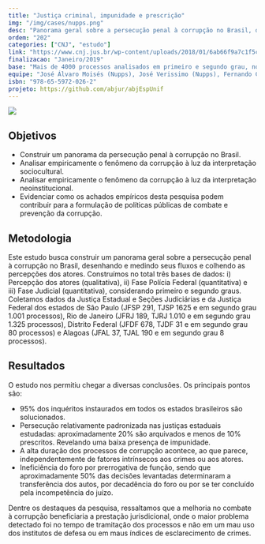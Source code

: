 ```yaml
---
title: "Justiça criminal, impunidade e prescrição"
img: "/img/cases/nupps.png"
desc: "Panorama geral sobre a persecução penal à corrupção no Brasil, desenhando e medindo seus fluxos e colhendo as percepções dos atores."
ordem: "202"
categories: ["CNJ", "estudo"]
link: "https://www.cnj.jus.br/wp-content/uploads/2018/01/6ab66f9a7c1f5c99878f04a46f8279e4.pdf"
finalizacao: "Janeiro/2019"
base: "Mais de 4000 processos analisados em primeiro e segundo grau, nos estados de: São Paulo (JFSP 291, TJSP 1625 e em segundo grau 1.001 processos), Rio de Janeiro (JFRJ 189, TJRJ 1.010 e em segundo grau 1.325 processos), Distrito Federal (JFDF 678, TJDF 31 e em segundo grau 80 processos) e Alagoas (JFAL 37, TJAL 190 e em segundo grau 8 processos)."
equipe: "José Álvaro Moisés (Nupps), José Verissimo (Nupps), Fernando Corrêa (ABJ), Julio Trecenti (ABJ), Guilherme Werner (Nupps), Emmanuel Nunes (Nupps), Marcelo Guedes Nunes (ABJ)"
isbn: "978-65-5972-026-2"
projeto: https://github.com/abjur/abjEspUnif
---
```


![](/img/cases/nupps.png)

## Objetivos

- Construir um panorama da persecução penal à corrupção no Brasil.
- Analisar empiricamente o fenômeno da corrupção à luz da interpretação sociocultural.
- Analisar empiricamente o fenômeno da corrupção à luz da interpretação neoinstitucional.
- Evidenciar como os achados empíricos desta pesquisa podem contribuir para a formulação de políticas públicas de combate e prevenção da corrupção.

## Metodologia

Este estudo busca construir um panorama geral sobre a persecução penal à corrupção no Brasil, desenhando e medindo seus fluxos e colhendo as percepções dos atores. Construímos no total três bases de dados: i) Percepção dos atores (qualitativa), ii) Fase Polícia Federal (quantitativa) e iii) Fase Judicial (quantitativa), considerando primeiro e segundo graus. Coletamos dados da Justiça Estadual e Seções Judiciárias e da Justiça Federal dos estados de São Paulo (JFSP 291, TJSP 1625 e em segundo grau 1.001 processos), Rio de Janeiro (JFRJ 189, TJRJ 1.010 e em segundo grau 1.325 processos), Distrito Federal (JFDF 678, TJDF 31 e em segundo grau 80 processos) e Alagoas (JFAL 37, TJAL 190 e em segundo grau 8 processos).

## Resultados

O estudo nos permitiu chegar a diversas conclusões. Os principais pontos são:

- 95% dos inquéritos instaurados em todos os estados brasileiros são solucionados.
- Persecução relativamente padronizada nas justiças estaduais estudadas: aproximadamente 20% são arquivados e menos de 10% prescritos. Revelando uma baixa presença de impunidade.
- A alta duração dos processos de corrupção acontece, ao que parece, independentemente de fatores intrínsecos aos crimes ou aos atores.
- Ineficiência do foro por prerrogativa de função, sendo que aproximadamente 50% das decisões levantadas determinaram a transferência dos autos, por decadência do foro ou por se ter concluído pela incompetência do juízo.

Dentre os destaques da pesquisa, ressaltamos que a melhoria no combate à corrupção beneficiaria a prestação jurisdicional, onde o maior problema detectado foi no tempo de tramitação dos processos e não em um mau uso dos institutos de defesa ou em maus índices de esclarecimento de crimes.
